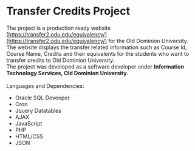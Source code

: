 # Transfer Credits Project
The project is a production ready website [https://transfer2.odu.edu/equivalency/](https://transfer2.odu.edu/equivalency/) for the Old Dominion University. The website displays the transfer related information such as 
Course Id, Course Name, Credits and their equivalents for the students who want to transfer credits to Old Dominion University.  
The project was developed as a software developer under **Information Technology Services, Old Dominion 
University.**  
\
Languages and Dependencies:
* Oracle SQL Deveoper
* Cron
* Jquery Datatables
* AJAX
* JavaScript
* PHP
* HTML/CSS
* JSON
